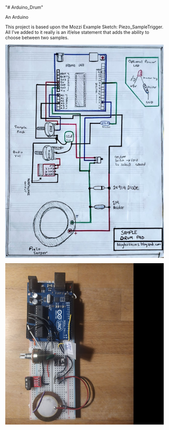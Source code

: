 "# Arduino_Drum" 

An Arduino 

This project is based upon the Mozzi Example Sketch: Piezo_SampleTrigger.  All I've added to it really is an if/else statement that adds the ability to choose between two samples.  

![arduino drum schematic](images\SampleDrumPadBreadboard.jpg)

![arduino drum on a breadboard](arduinoDrumBreadboarded.png)
